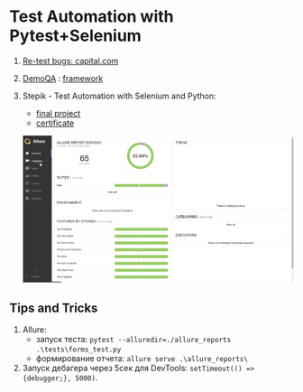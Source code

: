 # Test Automation with Pytest+Selenium

1. [Re-test bugs: capital.com](https://github.com/MikeTaran/CapitalReTests)
2. [DemoQA](https://demoqa.com/) : [framework](https://github.com/MikeTaran/PytestSelenium)
3. Stepik - Test Automation with Selenium and Python:
   * [final project](https://github.com/MikeTaran/stepikFinalProject)
   * [certificate](https://stepik.org/cert/2139632)


   ![](./Screenshot_1.png)



## Tips and Tricks
1. Allure:
    * запуск теста: `pytest --alluredir=./allure_reports .\tests\forms_test.py`
    * формирование отчета: `allure serve .\allure_reports\`
2. Запуск дебагера через 5сек для DevTools: `setTimeout(() => {debugger;}, 5000)`. 

